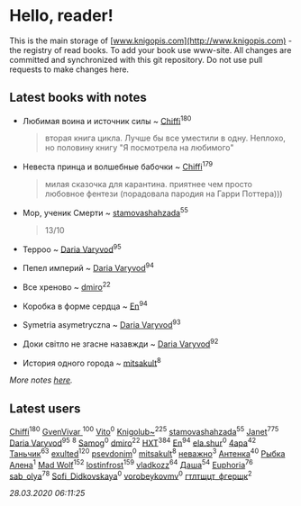 # Hello, reader!
This is the main storage of [www.knigopis.com](http://www.knigopis.com) - the registry of read books.
To add your book use www-site. All changes are committed and synchronized with this git repository.
Do not use pull requests to make changes here.


## Latest books with notes
* Любимая воина и источник силы ~ [Chiffi](users/105/105831994080785626680-google)<sup>180</sup>
    > вторая книга цикла. Лучше бы все уместили в одну. Неплохо, но половину книгу "Я посмотрела на любимого"

* Невеста принца и волшебные бабочки ~ [Chiffi](users/105/105831994080785626680-google)<sup>179</sup>
    > милая сказочка для карантина. приятнее  чем просто любовное фентези (порадовала пародия на Гарри Поттера)))

* Мор, ученик Смерти ~ [stamovashahzada](users/310/310646815-vkontakte)<sup>55</sup>
    > 13/10

* Терроо ~ [Daria Varyvod](users/829/829893410524253-facebook)<sup>95</sup>

* Пепел империй ~ [Daria Varyvod](users/829/829893410524253-facebook)<sup>94</sup>

* Все хреново ~ [dmiro](users/571/5714115-vkontakte)<sup>22</sup>

* Коробка в форме сердца ~ [En](users/333/333646551-vkontakte)<sup>94</sup>

* Symetria asymetryczna ~ [Daria Varyvod](users/829/829893410524253-facebook)<sup>93</sup>

* Доки світло не згасне назавжди ~ [Daria Varyvod](users/829/829893410524253-facebook)<sup>92</sup>

* История одного города ~ [mitsakult](users/288/288034278-vkontakte)<sup>8</sup>


_More notes [here](latest_books_with_notes.md)._


## Latest users
[Chiffi](users/105/105831994080785626680-google)<sup>180</sup> 
[GvenVivar ](users/158/158266434925901-facebook)<sup>100</sup> 
[Vito](users/128/128796434813510-facebook)<sup>0</sup> 
[Knigolub~](users/111/111878597279669641685-google)<sup>225</sup> 
[stamovashahzada](users/310/310646815-vkontakte)<sup>55</sup> 
[Janet](users/108/108113656204404967440-google)<sup>775</sup> 
[Daria Varyvod](users/829/829893410524253-facebook)<sup>95</sup> 
[](users/153/1537586159620888-facebook)<sup>8</sup> 
[Samog](users/100/100808680899219788448-google)<sup>0</sup> 
[dmiro](users/571/5714115-vkontakte)<sup>22</sup> 
[HXT](users/100/100002563462782-facebook)<sup>384</sup> 
[En](users/333/333646551-vkontakte)<sup>94</sup> 
[ela.shur](users/668/6688058-vkontakte)<sup>0</sup> 
[4apa](users/117/117392596378069249667-google)<sup>42</sup> 
[Таньчик](users/209/2096581563762610-facebook)<sup>63</sup> 
[exulted](users/100/100599204551896265722-google)<sup>120</sup> 
[psevdonim](users/608/6089959882102706108-mailru)<sup>0</sup> 
[mitsakult](users/288/288034278-vkontakte)<sup>8</sup> 
[неважно](users/145/145522558-vkontakte)<sup>3</sup> 
[Антенка](users/118/118158645037334943900-google)<sup>40</sup> 
[Рыбка Алена](users/115/115555086213988665739-google)<sup>1</sup> 
[Mad Wolf](users/947/94738840-vkontakte)<sup>152</sup> 
[lostinfrost](users/217/217891524-vkontakte)<sup>159</sup> 
[vladkozz](users/572/57239276-vkontakte)<sup>64</sup> 
[Даша](users/334/334696193054530347-mailru)<sup>54</sup> 
[Euphoria](users/106/106304994652616315178-google)<sup>76</sup> 
[sab_olya](users/139/139338401-vkontakte)<sup>78</sup> 
[Sofi_Didkovskaya](users/378/378233032-vkontakte)<sup>0</sup> 
[vorobeykovmv](users/149/149237661-yandex)<sup>0</sup> 
[гтлтщцт_фгерщк](users/106/106819207816282739138-google)<sup>2</sup> 


_28.03.2020 06:11:25_
